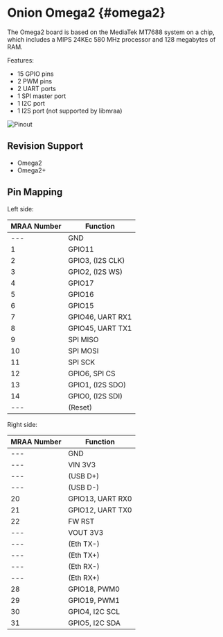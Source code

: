 Onion Omega2    {#omega2}
============

The Omega2 board is based on the MediaTek MT7688 system on a chip, which
includes a MIPS 24KEc 580 MHz processor and 128 megabytes of RAM.

Features:
 * 15 GPIO pins
 * 2 PWM pins
 * 2 UART ports
 * 1 SPI master port
 * 1 I2C port
 * 1 I2S port (not supported by libmraa)

![Pinout](https://raw.githubusercontent.com/OnionIoT/Onion-Docs/master/Omega2/Documentation/Hardware-Overview/img/Omega-2-Pinout-Diagram.png)


Revision Support
----------------
 * Omega2
 * Omega2+


Pin Mapping
-----------

Left side:

| MRAA Number | Function               |
|-------------|------------------------|
| ---         | GND                    |
| 1           | GPIO11                 |
| 2           | GPIO3, (I2S CLK)       |
| 3           | GPIO2, (I2S WS)        |
| 4           | GPIO17                 |
| 5           | GPIO16                 |
| 6           | GPIO15                 |
| 7           | GPIO46, UART RX1       |
| 8           | GPIO45, UART TX1       |
| 9           | SPI MISO               |
| 10          | SPI MOSI               |
| 11          | SPI SCK                |
| 12          | GPIO6, SPI CS          |
| 13          | GPIO1, (I2S SDO)       |
| 14          | GPIO0, (I2S SDI)       |
| ---         | (Reset)                |

Right side:

| MRAA Number | Function               |
|-------------|------------------------|
| ---         | GND                    |
| ---         | VIN 3V3                |
| ---         | (USB D+)               |
| ---         | (USB D-)               |
| 20          | GPIO13, UART RX0       |
| 21          | GPIO12, UART TX0       |
| 22          | FW RST                 |
| ---         | VOUT 3V3               |
| ---         | (Eth TX-)              |
| ---         | (Eth TX+)              |
| ---         | (Eth RX-)              |
| ---         | (Eth RX+)              |
| 28          | GPIO18, PWM0           |
| 29          | GPIO19, PWM1           |
| 30          | GPIO4, I2C SCL         |
| 31          | GPIO5, I2C SDA         |
